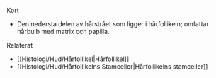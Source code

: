 Kort
- Den nedersta delen av hårstrået som ligger i hårfollikeln; omfattar hårbulb med matrix och papilla.

Relaterat
- [[Histologi/Hud/Hårfollikel|Hårfollikel]]
- [[Histologi/Hud/Hårfollikelns Stamceller|Hårfollikelns stamceller]]

